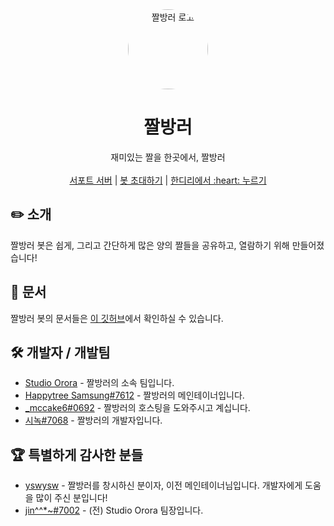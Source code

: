 <div align="center">
    <img src="https://avatars.githubusercontent.com/u/97211265?s=400&u=854136c8d8beaf0e451b237fd965d9337e6d6713&v=4" alt="짤방러 로고" height="128" style="border-radius: 50%">
    <h1>짤방러</h1>
</div>
<div align="center">
    재미있는 짤을 한곳에서, 짤방러
    <br><br>
    <a href="https://discord.gg/RSUqQBzP9B">서포트 서버</a> | <a href="https://discord.com/oauth2/authorize?client_id=875908453548326922&permissions=412317240384&scope=bot%20applications.commands">봇 초대하기</a> | <a href="https://koreanbots.dev/bots/875908453548326922">한디리에서 :heart: 누르기</a>
</div>

## ✏️ 소개
짤방러 봇은 쉽게, 그리고 간단하게 많은 양의 짤들을 공유하고, 열람하기 위해 만들어졌습니다!

## 📘 문서
짤방러 봇의 문서들은 [이 깃허브](https://github.com/project-memebot/document)에서 확인하실 수 있습니다.

## 🛠 개발자 / 개발팀
+ [Studio Orora](https://orora.studio) - 짤방러의 소속 팀입니다.
+ [Happytree Samsung#7612](https://github.com/samsunghappytree123) - 짤방러의 메인테이너입니다.
+ [_mccake6#0692](https://github.com/mccake6) - 짤방러의 호스팅을 도와주시고 계십니다.
+ [시녹#7068](https://github.com/sevrino) - 짤방러의 개발자입니다.

## 🏆 특별하게 감사한 분들
+ [yswysw](https://github.com/sw08) - 짤방러를 창시하신 분이자, 이전 메인테이너님입니다. 개발자에게 도움을 많이 주신 분입니다!
+ [jin^^*~#7002](https://github.com/happy-jin1234) - (전) Studio Orora 팀장입니다.
